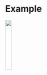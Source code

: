 # Example

[<img src="https://play.google.com/intl/en_us/badges/static/images/badges/en_badge_web_generic.png" width="20%">](https://play.google.com/store/apps/details?id=com.ipa.english.phonetics)
